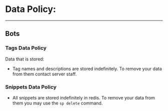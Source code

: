 # Data Policy:

---

## Bots

### Tags Data Policy

Data that is stored:

- Tag names and descriptions are stored indefinitely. To remove your data from them contact server staff.

### Snippets Data Policy

- All snippets are stored indefinitely in redis. To remove your data from them you may use the `sp delete` command.
